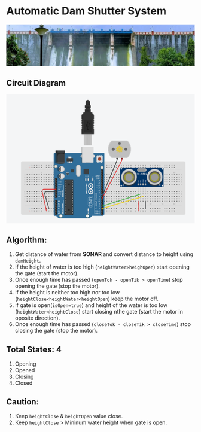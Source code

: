 # Automatic Dam Shutter System
<img src="images/dam gate.jpg" width=900>

## Circuit Diagram
<img src="images/circuit diagram for ADS.PNG" width=600>

## Algorithm:
1. Get distance of water from **SONAR** and convert distance to height using `damHeight`.
2. If the height of water is too high (`heightWater>heighOpen`) start opening the gate (start the motor).
3. Once enough time has passed (`openTok - openTik > openTime`) stop opening the gate (stop the motor).
4. If the height is neither too high nor too low (`heightClose<heightWater<heightOpen`) keep the motor off.
5. If gate is open(`isOpen=true`) and height of the water is too low (`heightWater<heightClose`) start closing nthe gate (start the motor in oposite direction).
6. Once enough time has passed (`closeTok - closeTik > closeTime`) stop closing the gate (stop the motor).

## Total States: 4
1. Opening
2. Opened
3. Closing
4. Closed

## Caution:
1. Keep `heightClose` & `heightOpen` value close.
2. Keep `heightClose` > Mininum water height when gate is open.
